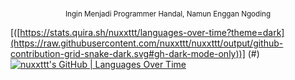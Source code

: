 <p align="center" style="text-align: center;">
  <br>
  <small>Ingin Menjadi Programmer Handal, Namun Enggan Ngoding</small>
</p>


[([https://stats.quira.sh/nuxxttt/languages-over-time?theme=dark](https://raw.githubusercontent.com/nuxxttt/nuxxttt/output/github-contribution-grid-snake-dark.svg#gh-dark-mode-only))]
(#)
[![nuxxttt's GitHub | Languages Over Time](https://stats.quira.sh/nuxxttt/languages-over-time?theme=dark)](https://quira.sh?utm_source=widgets&utm_campaign=nuxxttt)
